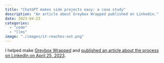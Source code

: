 ```yaml
---
title: "ChatGPT makes side projects easy: a case study"
description: "An article about Greybox Wrapped published on Linkedin."
date: 2023-04-23
categories:
  - "code"
  - "llms"
image: "./images/it-reaches-out.png"
---
```


I helped make [Greybox Wrapped](https://github.com/PiechZ/greybox_wrapped) and [published an article about the process on LinkedIn on April 25, 2023](https://www.linkedin.com/pulse/chatgpt-makes-side-projects-easy-case-study-simon-podhajsky).
